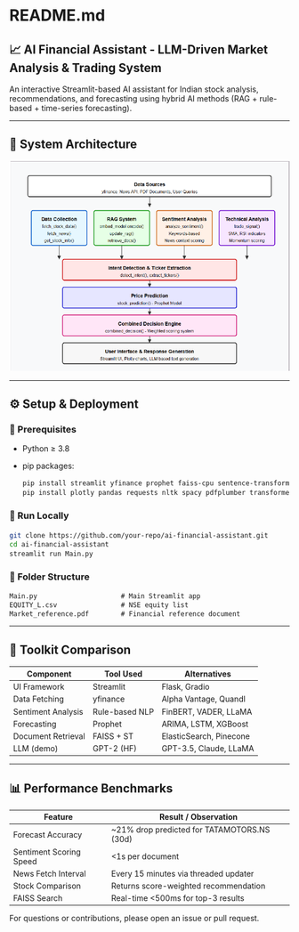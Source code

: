 # README.md

## 📈 AI Financial Assistant - LLM-Driven Market Analysis & Trading System

An interactive Streamlit-based AI assistant for Indian stock analysis, recommendations, and forecasting using hybrid AI methods (RAG + rule-based + time-series forecasting).

---

## 🧠 System Architecture
![System Architecture](flow.png)


---

## ⚙️ Setup & Deployment

### 🐍 Prerequisites

* Python ≥ 3.8
* pip packages:

  ```bash
  pip install streamlit yfinance prophet faiss-cpu sentence-transformers
  pip install plotly pandas requests nltk spacy pdfplumber transformers
  ```

### 🚀 Run Locally

```bash
git clone https://github.com/your-repo/ai-financial-assistant.git
cd ai-financial-assistant
streamlit run Main.py
```

### 📁 Folder Structure

```
Main.py                     # Main Streamlit app
EQUITY_L.csv                # NSE equity list
Market_reference.pdf        # Financial reference document
```

---

## 🧰 Toolkit Comparison

| Component          | Tool Used      | Alternatives            |
| ------------------ | -------------- | ----------------------- |
| UI Framework       | Streamlit      | Flask, Gradio           |
| Data Fetching      | yfinance       | Alpha Vantage, Quandl   |
| Sentiment Analysis | Rule-based NLP | FinBERT, VADER, LLaMA   |
| Forecasting        | Prophet        | ARIMA, LSTM, XGBoost    |
| Document Retrieval | FAISS + ST     | ElasticSearch, Pinecone |
| LLM (demo)         | GPT-2 (HF)     | GPT-3.5, Claude, LLaMA  |

---

## 📊 Performance Benchmarks

| Feature                 | Result / Observation                         |
| ----------------------- | -------------------------------------------- |
| Forecast Accuracy       | \~21% drop predicted for TATAMOTORS.NS (30d) |
| Sentiment Scoring Speed | <1s per document                             |
| News Fetch Interval     | Every 15 minutes via threaded updater        |
| Stock Comparison        | Returns score-weighted recommendation        |
| FAISS Search            | Real-time <500ms for top-3 results           |

For questions or contributions, please open an issue or pull request.
